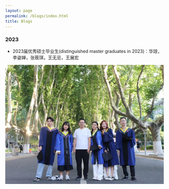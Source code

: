 ```yaml
---
layout: page
permalink: /blogs/index.html
title: Blogs
---
```


### 2023

- 2023届优秀硕士毕业生(distinguished master graduates in 2023)：华琼，李姿婵，张筱琪，王无忌，王展宏

<div class="one-second">
<img src="/images/2023Grad3.jpg">
</div>


